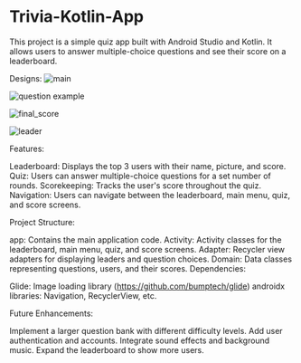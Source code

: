 # Trivia-Kotlin-App

This project is a simple quiz app built with Android Studio and Kotlin. It allows users to answer multiple-choice questions and see their score on a leaderboard.


Designs:
![main](https://github.com/912-Crisan-Patricia/Trivia-Kotlin-App/assets/115460246/97c3d2c6-9c01-48a6-8a2d-0945e35910dd)

![question example](https://github.com/912-Crisan-Patricia/Trivia-Kotlin-App/assets/115460246/44be3296-cba6-4a5e-bf7e-766bd4f19125)

![final_score](https://github.com/912-Crisan-Patricia/Trivia-Kotlin-App/assets/115460246/fdb281a8-3503-4bb6-8c5d-8d463d2fcc3b)

![leader](https://github.com/912-Crisan-Patricia/Trivia-Kotlin-App/assets/115460246/e5e75660-6a64-4b8c-87a7-630e06e67509)


Features:

Leaderboard: Displays the top 3 users with their name, picture, and score.
Quiz: Users can answer multiple-choice questions for a set number of rounds.
Scorekeeping: Tracks the user's score throughout the quiz.
Navigation: Users can navigate between the leaderboard, main menu, quiz, and score screens.


Project Structure:


app: Contains the main application code.
Activity: Activity classes for the leaderboard, main menu, quiz, and score screens.
Adapter: Recycler view adapters for displaying leaders and question choices.
Domain: Data classes representing questions, users, and their scores.
Dependencies:


Glide: Image loading library (https://github.com/bumptech/glide)
androidx libraries: Navigation, RecyclerView, etc.


Future Enhancements:

Implement a larger question bank with different difficulty levels.
Add user authentication and accounts.
Integrate sound effects and background music.
Expand the leaderboard to show more users.
